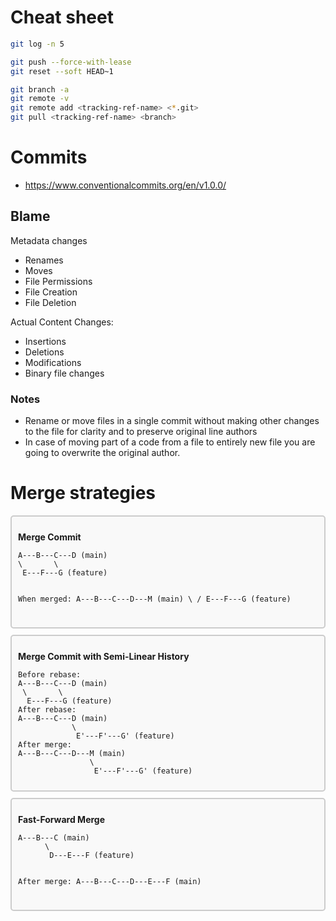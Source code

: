 # Cheat sheet
```bash
git log -n 5

git push --force-with-lease
git reset --soft HEAD~1

git branch -a
git remote -v
git remote add <tracking-ref-name> <*.git>
git pull <tracking-ref-name> <branch>
```

# Commits
- https://www.conventionalcommits.org/en/v1.0.0/

## Blame
Metadata changes
- Renames
- Moves
- File Permissions
- File Creation
- File Deletion

Actual Content Changes:
- Insertions
- Deletions
- Modifications
- Binary file changes

### Notes
- Rename or move files in a single commit without making other changes to the file for 
clarity and to preserve original line authors
- In case of moving part of a code from a file to entirely new file you are going to 
overwrite the original author.

# Merge strategies

<div style="border: 2px solid #ccc; padding: 10px; margin: 10px 0; border-radius: 5px; background-color: #f9f9f9;">
<p><strong>Merge Commit</strong></p>
<pre><code>A---B---C---D (main)
\       \
 E---F---G (feature)

When merged:
A---B---C---D---M (main)
 \           /
  E---F---G (feature)
</code></pre>
</div>

<div style="border: 2px solid #ccc; padding: 10px; margin: 10px 0; border-radius: 5px; background-color: #f9f9f9;">
<p><strong>Merge Commit with Semi-Linear History</strong></p>
<pre><code>Before rebase:
A---B---C---D (main)
 \       \
  E---F---G (feature)
After rebase:
A---B---C---D (main)
            \
             E'---F'---G' (feature)
After merge:
A---B---C---D---M (main)
                \
                 E'---F'---G' (feature)
</code></pre>
</div>

<div style="border: 2px solid #ccc; padding: 10px; margin: 10px 0; border-radius: 5px; background-color: #f9f9f9;">
<p><strong>Fast-Forward Merge</strong></p>
<pre><code>A---B---C (main)
      \
       D---E---F (feature)

After merge:
A---B---C---D---E---F (main)
</code></pre>
</div>

